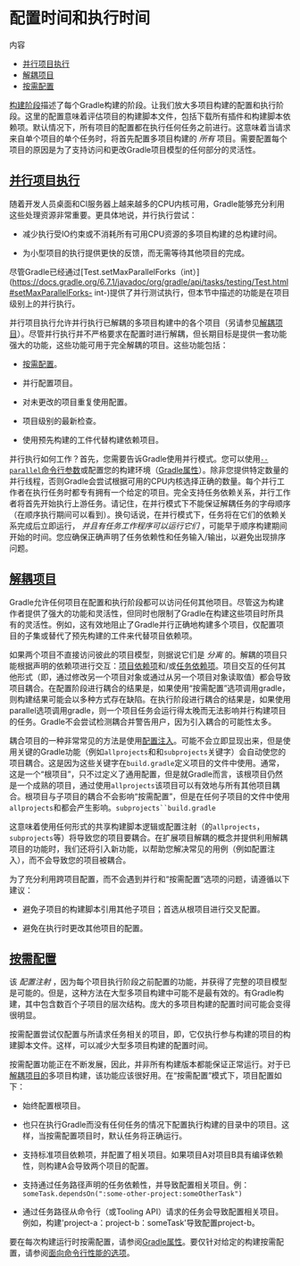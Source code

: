 # 配置时间和执行时间


内容

  * [并行项目执行](#sec:parallel_execution)
  * [解耦项目](#sec:decoupled_projects)
  * [按需配置](#sec:configuration_on_demand)

[构建阶段](/md/构建生命周期.md#sec:build_phases)描述了每个Gradle构建的阶段。让我们放大多项目构建的配置和执行阶段。这里的配置意味着评估项目的构建脚本文件，包括下载所有插件和构建脚本依赖项。默认情况下，所有项目的配置都在执行任何任务之前进行。这意味着当请求来自单个项目的单个任务时，将首先配置多项目构建的
_所有_ 项目。需要配置每个项目的原因是为了支持访问和更改Gradle项目模型的任何部分的灵活性。

<h2 id = '#sec:parallel_execution'> <a href = '#sec:parallel_execution'>并行项目执行</a> </h2>

随着开发人员桌面和CI服务器上越来越多的CPU内核可用，Gradle能够充分利用这些处理资源非常重要。更具体地说，并行执行尝试：

  * 减少执行受IO约束或不消耗所有可用CPU资源的多项目构建的总构建时间。

  * 为小型项目的执行提供更快的反馈，而无需等待其他项目的完成。

尽管Gradle已经通过[Test.setMaxParallelForks（int）](https://docs.gradle.org/6.7.1/javadoc/org/gradle/api/tasks/testing/Test.html#setMaxParallelForks-
int-)提供了并行测试执行，但本节中描述的功能是在项目级别上的并行执行。

并行项目执行允许并行执行已解耦的多项目构建中的各个项目（另请参见[解耦项目](#sec:decoupled_projects)）。尽管并行执行并不严格要求在配置时进行解耦，但长期目标是提供一套功能强大的功能，这些功能可用于完全解耦的项目。这些功能包括：

  * [按需配置](#sec:configuration_on_demand)。

  * 并行配置项目。

  * 对未更改的项目重复使用配置。

  * 项目级别的最新检查。

  * 使用预先构建的工件代替构建依赖项目。

并行执行如何工作？首先，您需要告诉Gradle使用并行模式。您可以使用[`--parallel`命令行参数](/md/命令行界面.md#sec:command_line_performance)或配置您的构建环境（[Gradle属性](/md/Gradle环境搭建.md#sec:gradle_configuration_properties)）。除非您提供特定数量的并行线程，否则Gradle会尝试根据可用的CPU内核选择正确的数量。每个并行工作者在执行任务时都专有拥有一个给定的项目。完全支持任务依赖关系，并行工作者将首先开始执行上游任务。请记住，在并行模式下不能保证解耦任务的字母顺序（在顺序执行期间可以看到）。换句话说，在并行模式下，任务将在它们的依赖关系完成后立即运行，
_并且有任务工作程序可以运行它们_ ，可能早于顺序构建期间开始的时间。您应确保正确声明了任务依赖性和任务输入/输出，以避免出现排序问题。

<h2 id = '#sec:decoupled_projects'> <a href = '#sec:decoupled_projects'>解耦项目</a> </h2>

Gradle允许任何项目在配置和执行阶段都可以访问任何其他项目。尽管这为构建作者提供了强大的功能和灵活性，但同时也限制了Gradle在构建这些项目时所具有的灵活性。例如，这有效地阻止了Gradle并行正确地构建多个项目，仅配置项目的子集或替代了预先构建的工件来代替项目依赖项。

如果两个项目不直接访问彼此的项目模型，则据说它们是 _分离_
的。解耦的项目只能根据声明的依赖项进行交互：[项目依赖项](/md/声明依赖.md#sub:project_dependencies)和/或[任务依赖项](/md/构建脚本基础.md#sec:task_dependencies)。项目交互的任何其他形式（即，通过修改另一个项目对象或通过从另一个项目对象读取值）都会导致项目耦合。在配置阶段进行耦合的结果是，如果使用“按需配置”选项调用gradle，则构建结果可能会以多种方式存在缺陷。在执行阶段进行耦合的结果是，如果使用parallel选项调用gradle，则一个项目任务会运行得太晚而无法影响并行构建项目的任务。Gradle不会尝试检测耦合并警告用户，因为引入耦合的可能性太多。

耦合项目的一种非常常见的方法是使用[配置注入](/md/在子项目之间共享构建逻辑.md#sec:convention_plugins_vs_cross_configuration)。可能不会立即显现出来，但是使用关键的Gradle功能（例如`allprojects`和和`subprojects`关键字）会自动使您的项目耦合。这是因为这些关键字在`build.gradle`定义项目的文件中使用。通常，这是一个“根项目”，只不过定义了通用配置，但是就Gradle而言，该根项目仍然是一个成熟的项目，通过使用`allprojects`该项目可以有效地与所有其他项目耦合。根项目与子项目的耦合不会影响“按需配置”，但是在任何子项目的文件中使用`allprojects`和都会产生影响。`subprojects``build.gradle`

这意味着使用任何形式的共享构建脚本逻辑或配置注射（的`allprojects`，`subprojects`等）将导致您的项目要耦合。在扩展项目解耦的概念并提供利用解耦项目的功能时，我们还将引入新功能，以帮助您解决常见的用例（例如配置注入），而不会导致您的项目被耦合。

为了充分利用跨项目配置，而不会遇到并行和“按需配置”选项的问题，请遵循以下建议：

  * 避免子项目的构建脚本引用其他子项目；首选从根项目进行交叉配置。

  * 避免在执行时更改其他项目的配置。

<h2 id = '#sec:configuration_on_demand'> <a href = '#sec:configuration_on_demand'>按需配置</a> </h2>

该 _配置注射_
，因为每个项目执行阶段之前配置的功能，并获得了完整的项目模型是可能的。但是，这种方法在大型多项目构建中可能不是最有效的。有Gradle构建，其中包含数百个子项目的层次结构。庞大的多项目构建的配置时间可能会变得很明显。

按需配置尝试仅配置与所请求任务相关的项目，即，它仅执行参与构建的项目的构建脚本文件。这样，可以减少大型多项目构建的配置时间。

按需配置功能正在不断发展，因此，并非所有构建版本都能保证正常运行。对于已[解耦项目的](#sec:decoupled_projects)多项目构建，该功能应该很好用。在“按需配置”模式下，项目配置如下：

  * 始终配置根项目。

  * 也只在执行Gradle而没有任何任务的情况下配置执行构建的目录中的项目。这样，当按需配置项目时，默认任务将正确运行。

  * 支持标准项目依赖项，并配置了相关项目。如果项目A对项目B具有编译依赖性，则构建A会导致两个项目的配置。

  * 支持通过任务路径声明的任务依赖性，并导致配置相关项目。例：`someTask.dependsOn(":some-other-project:someOtherTask")`

  * 通过任务路径从命令行（或Tooling API）请求的任务会导致配置相关项目。例如，构建'project-a：project-b：someTask'导致配置project-b。

要在每次构建运行时按需配置，请参阅[Gradle属性](/md/Gradle环境搭建.md#sec:gradle_configuration_properties)。要仅针对给定的构建按需配置，请参阅[面向命令行性能的选项](/md/命令行界面.md#sec:command_line_performance)。

